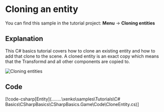 # Cloning an entity
You can find this sample in the tutorial project: **Menu** ->  **Cloning entities** 

## Explanation
This C# basics tutorial covers how to clone an existing entity and how to add that clone to the scene. A cloned entity is an exact copy which means that the Transformd and all other components are copied to.

![Cloning entities](media/cloning-entities.png)

## Code
[!code-csharp[Entity](..\..\..\..\xenko\samples\Tutorials\C# Basics\CSharpBasics\CSharpBasics.Game\Code\CloneEntity.cs)]
